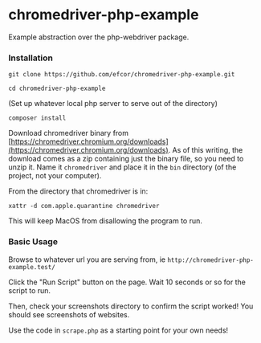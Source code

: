 # chromedriver-php-example
Example abstraction over the php-webdriver package.

### Installation

```
git clone https://github.com/efcor/chromedriver-php-example.git
```

```
cd chromedriver-php-example
```

(Set up whatever local php server to serve out of the directory)

```
composer install
```

Download chromedriver binary from 
[https://chromedriver.chromium.org/downloads](https://chromedriver.chromium.org/downloads). As of this writing, the 
download comes as a zip containing just the binary file, so you need to unzip it. Name it `chromedriver` and place it in
the `bin` directory (of the project, not your computer). 

From the directory that chromedriver is in:

```
xattr -d com.apple.quarantine chromedriver
```

This will keep MacOS from disallowing the program to run.

### Basic Usage

Browse to whatever url you are serving from, ie `http://chromedriver-php-example.test/`

Click the "Run Script" button on the page. Wait 10 seconds or so for the script to run. 

Then, check your screenshots directory to confirm the script worked! You should see screenshots of websites.

Use the code in `scrape.php` as a starting point for your own needs!
